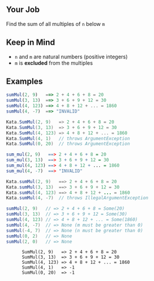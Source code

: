 ## Your Job

  Find the sum of all multiples of `n` below `m` 
  
  
## Keep in Mind

  * `n` and `m` are natural numbers (positive integers)
  * `m` is **excluded** from the multiples
  
  
## Examples

```javascript
sumMul(2, 9)   ==> 2 + 4 + 6 + 8 = 20
sumMul(3, 13)  ==> 3 + 6 + 9 + 12 = 30
sumMul(4, 123) ==> 4 + 8 + 12 + ... = 1860
sumMul(4, -7)  ==> "INVALID"
```
```csharp
Kata.SumMul(2, 9)   => 2 + 4 + 6 + 8 = 20
Kata.SumMul(3, 13)  => 3 + 6 + 9 + 12 = 30
Kata.SumMul(4, 123) => 4 + 8 + 12 + ... = 1860
Kata.SumMul(4, 1)   // throws ArgumentException
Kata.SumMul(0, 20)  // throws ArgumentException
```
```r
sum_mul(2, 9)   ==> 2 + 4 + 6 + 8 = 20
sum_mul(3, 13)  ==> 3 + 6 + 9 + 12 = 30
sum_mul(4, 123) ==> 4 + 8 + 12 + ... = 1860
sum_mul(4, -7)  ==> "INVALID"
```
```java
Kata.sumMul(2, 9)   ==> 2 + 4 + 6 + 8 = 20
Kata.sumMul(3, 13)  ==> 3 + 6 + 9 + 12 = 30
Kata.sumMul(4, 123) ==> 4 + 8 + 12 + ... = 1860
Kata.sumMul(4, -7)  // throws IllegalArgumentException
```
```scala
sumMul(2, 9)   // => 2 + 4 + 6 + 8 = Some(20)
sumMul(3, 13)  // => 3 + 6 + 9 + 12 = Some(30)
sumMul(4, 123) // => 4 + 8 + 12 + ... = Some(1860)
sumMul(4, -7)  // => None (m must be greater than 0)
sumMul(-4, 7)  // => None (n must be greater than 0)
sumMul(0, 2)   // => None
sumMul(2, 0)   // => None
```
```cobol
      SumMul(2, 9)   => 2 + 4 + 6 + 8 = 20
      SumMul(3, 13)  => 3 + 6 + 9 + 12 = 30
      SumMul(4, 123) => 4 + 8 + 12 + ... = 1860
      SumMul(4, 1)   => -1
      SumMul(0, 20)  => -1
```
